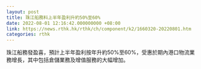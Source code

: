 ```yaml
---
layout: post
title: 珠江船務料上半年盈利升約50%至60%
date: 2022-08-01 12:16:42.000000000 +08:00
link: https://news.rthk.hk/rthk/ch/component/k2/1660320-20220801.htm
categories: rthk
---
```


珠江船務發盈喜，預計上半年盈利按年升約50%至60%，受惠於期內港口物流業務增長，其中包括倉儲業務及增值服務的大幅增加。

